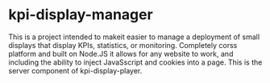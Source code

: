# kpi-display-manager
This is a project intended to makeit easier to manage a deployment of small displays that display KPIs, statistics, or monitoring. 
Completely corss platform and built on Node.JS it allows for any website to work, and including the ability to inject JavaSscript and cookies into a page.
This is the server component of kpi-display-player.
